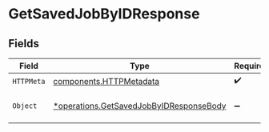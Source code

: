 # GetSavedJobByIDResponse


## Fields

| Field                                                                                             | Type                                                                                              | Required                                                                                          | Description                                                                                       |
| ------------------------------------------------------------------------------------------------- | ------------------------------------------------------------------------------------------------- | ------------------------------------------------------------------------------------------------- | ------------------------------------------------------------------------------------------------- |
| `HTTPMeta`                                                                                        | [components.HTTPMetadata](../../models/components/httpmetadata.md)                                | :heavy_check_mark:                                                                                | N/A                                                                                               |
| `Object`                                                                                          | [*operations.GetSavedJobByIDResponseBody](../../models/operations/getsavedjobbyidresponsebody.md) | :heavy_minus_sign:                                                                                | a list of SavedJob objects                                                                        |